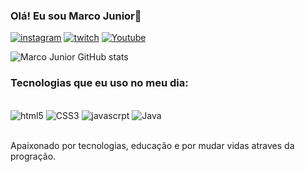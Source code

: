 
### Olá! Eu sou Marco Junior👋

[![instagram](https://img.shields.io/badge/Instagram-E4405F?style=for-the-badge&logo=instagram&logoColor=white)](https://www.instagram.com/marco_jr213/)
[![twitch](https://img.shields.io/badge/Twitch-9146FF?style=for-the-badge&logo=twitch&logoColor=white)](https://www.twitch.tv/marcojunior20)
[![Youtube](https://img.shields.io/badge/YouTube-FF0000?style=for-the-badge&logo=youtube&logoColor=white)](https://www.youtube.com/channel/UCBdcw2TdmkR402JEZjoCVIw)

![Marco Junior GitHub stats](https://github-readme-stats.vercel.app/api?username=Marcojr10&show_icons=true&theme=tokyonight)


### Tecnologias que eu uso no meu dia:
<div Style="display: inline_block"> <br>
<img align="center "alt="html5" src="https://img.shields.io/badge/HTML5-E34F26?style=for-the-badge&logo=html5&logoColor=white">
<img alt= "CSS3" src="https://img.shields.io/badge/CSS3-1572B6?style=for-the-badge&logo=css3&logoColor=white">
<img alt="javascrpt" src="https://img.shields.io/badge/JavaScript-F7DF1E?style=for-the-badge&logo=javascript&logoColor=black">
<img alt="Java" src= "https://img.shields.io/badge/Java-ED8B00?style=for-the-badge&logo=openjdk&logoColor=white">
</div><br>

Apaixonado por tecnologias, educação e por mudar vidas atraves da progração.
